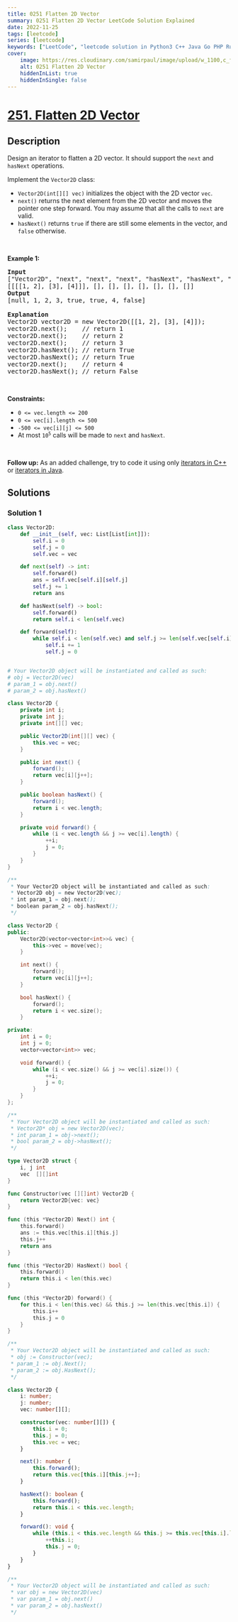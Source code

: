 ```yaml
---
title: 0251 Flatten 2D Vector
summary: 0251 Flatten 2D Vector LeetCode Solution Explained
date: 2022-11-25
tags: [leetcode]
series: [leetcode]
keywords: ["LeetCode", "leetcode solution in Python3 C++ Java Go PHP Ruby Swift TypeScript Rust C# JavaScript C", "0251 Flatten 2D Vector LeetCode Solution Explained in all languages"]
cover:
    image: https://res.cloudinary.com/samirpaul/image/upload/w_1100,c_fit,co_rgb:FFFFFF,l_text:Arial_75_bold:0251 Flatten 2D Vector - Solution Explained/problem-solving.webp
    alt: 0251 Flatten 2D Vector
    hiddenInList: true
    hiddenInSingle: false
---
```



# [251. Flatten 2D Vector](https://leetcode.com/problems/flatten-2d-vector)


## Description

<p>Design an iterator to flatten a 2D vector. It should support the <code>next</code> and <code>hasNext</code> operations.</p>

<p>Implement the <code>Vector2D</code> class:</p>

<ul>
	<li><code>Vector2D(int[][] vec)</code> initializes the object with the 2D vector <code>vec</code>.</li>
	<li><code>next()</code> returns the next element from the 2D vector and moves the pointer one step forward. You may assume that all the calls to <code>next</code> are valid.</li>
	<li><code>hasNext()</code> returns <code>true</code> if there are still some elements in the vector, and <code>false</code> otherwise.</li>
</ul>

<p>&nbsp;</p>
<p><strong class="example">Example 1:</strong></p>

<pre>
<strong>Input</strong>
[&quot;Vector2D&quot;, &quot;next&quot;, &quot;next&quot;, &quot;next&quot;, &quot;hasNext&quot;, &quot;hasNext&quot;, &quot;next&quot;, &quot;hasNext&quot;]
[[[[1, 2], [3], [4]]], [], [], [], [], [], [], []]
<strong>Output</strong>
[null, 1, 2, 3, true, true, 4, false]

<strong>Explanation</strong>
Vector2D vector2D = new Vector2D([[1, 2], [3], [4]]);
vector2D.next();    // return 1
vector2D.next();    // return 2
vector2D.next();    // return 3
vector2D.hasNext(); // return True
vector2D.hasNext(); // return True
vector2D.next();    // return 4
vector2D.hasNext(); // return False
</pre>

<p>&nbsp;</p>
<p><strong>Constraints:</strong></p>

<ul>
	<li><code>0 &lt;= vec.length &lt;= 200</code></li>
	<li><code>0 &lt;= vec[i].length &lt;= 500</code></li>
	<li><code>-500 &lt;= vec[i][j] &lt;= 500</code></li>
	<li>At most <code>10<sup>5</sup></code> calls will be made to <code>next</code> and <code>hasNext</code>.</li>
</ul>

<p>&nbsp;</p>
<p><strong>Follow up:</strong> As an added challenge, try to code it using only <a href="http://www.cplusplus.com/reference/iterator/iterator/" target="_blank">iterators in C++</a> or <a href="http://docs.oracle.com/javase/7/docs/api/java/util/Iterator.html" target="_blank">iterators in Java</a>.</p>

## Solutions

### Solution 1

<!-- tabs:start -->

```python
class Vector2D:
    def __init__(self, vec: List[List[int]]):
        self.i = 0
        self.j = 0
        self.vec = vec

    def next(self) -> int:
        self.forward()
        ans = self.vec[self.i][self.j]
        self.j += 1
        return ans

    def hasNext(self) -> bool:
        self.forward()
        return self.i < len(self.vec)

    def forward(self):
        while self.i < len(self.vec) and self.j >= len(self.vec[self.i]):
            self.i += 1
            self.j = 0


# Your Vector2D object will be instantiated and called as such:
# obj = Vector2D(vec)
# param_1 = obj.next()
# param_2 = obj.hasNext()
```

```java
class Vector2D {
    private int i;
    private int j;
    private int[][] vec;

    public Vector2D(int[][] vec) {
        this.vec = vec;
    }

    public int next() {
        forward();
        return vec[i][j++];
    }

    public boolean hasNext() {
        forward();
        return i < vec.length;
    }

    private void forward() {
        while (i < vec.length && j >= vec[i].length) {
            ++i;
            j = 0;
        }
    }
}

/**
 * Your Vector2D object will be instantiated and called as such:
 * Vector2D obj = new Vector2D(vec);
 * int param_1 = obj.next();
 * boolean param_2 = obj.hasNext();
 */
```

```cpp
class Vector2D {
public:
    Vector2D(vector<vector<int>>& vec) {
        this->vec = move(vec);
    }

    int next() {
        forward();
        return vec[i][j++];
    }

    bool hasNext() {
        forward();
        return i < vec.size();
    }

private:
    int i = 0;
    int j = 0;
    vector<vector<int>> vec;

    void forward() {
        while (i < vec.size() && j >= vec[i].size()) {
            ++i;
            j = 0;
        }
    }
};

/**
 * Your Vector2D object will be instantiated and called as such:
 * Vector2D* obj = new Vector2D(vec);
 * int param_1 = obj->next();
 * bool param_2 = obj->hasNext();
 */
```

```go
type Vector2D struct {
	i, j int
	vec  [][]int
}

func Constructor(vec [][]int) Vector2D {
	return Vector2D{vec: vec}
}

func (this *Vector2D) Next() int {
	this.forward()
	ans := this.vec[this.i][this.j]
	this.j++
	return ans
}

func (this *Vector2D) HasNext() bool {
	this.forward()
	return this.i < len(this.vec)
}

func (this *Vector2D) forward() {
	for this.i < len(this.vec) && this.j >= len(this.vec[this.i]) {
		this.i++
		this.j = 0
	}
}

/**
 * Your Vector2D object will be instantiated and called as such:
 * obj := Constructor(vec);
 * param_1 := obj.Next();
 * param_2 := obj.HasNext();
 */
```

```ts
class Vector2D {
    i: number;
    j: number;
    vec: number[][];

    constructor(vec: number[][]) {
        this.i = 0;
        this.j = 0;
        this.vec = vec;
    }

    next(): number {
        this.forward();
        return this.vec[this.i][this.j++];
    }

    hasNext(): boolean {
        this.forward();
        return this.i < this.vec.length;
    }

    forward(): void {
        while (this.i < this.vec.length && this.j >= this.vec[this.i].length) {
            ++this.i;
            this.j = 0;
        }
    }
}

/**
 * Your Vector2D object will be instantiated and called as such:
 * var obj = new Vector2D(vec)
 * var param_1 = obj.next()
 * var param_2 = obj.hasNext()
 */
```

<!-- tabs:end -->

<!-- end -->
